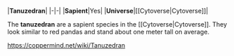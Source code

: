 |**Tanuzedran**|
|-|-|
|**Sapient**|Yes|
|**Universe**|[[Cytoverse\|Cytoverse]]|

The **tanuzedran** are a sapient species in the [[Cytoverse\|Cytoverse]]. They look similar to red pandas and stand about one meter tall on average.



https://coppermind.net/wiki/Tanuzedran